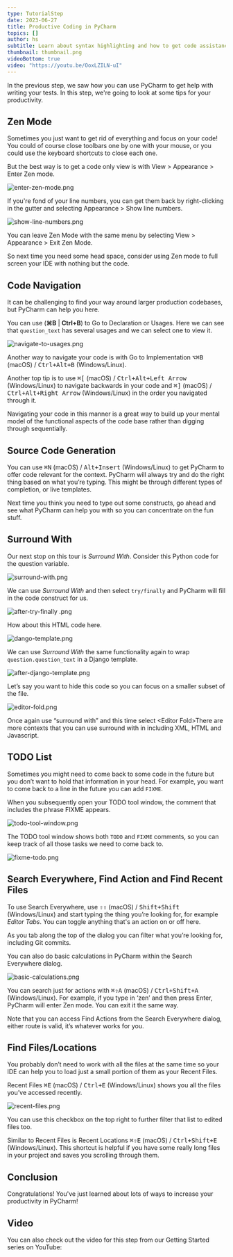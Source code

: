 ```yaml
---
type: TutorialStep
date: 2023-06-27
title: Productive Coding in PyCharm
topics: []
author: hs
subtitle: Learn about syntax highlighting and how to get code assistance.
thumbnail: thumbnail.png
videoBottom: true
video: "https://youtu.be/OoxLZILN-uI"
---
```


In the previous step, we saw how you can use PyCharm to get help with writing your tests. In this step, we're going to look at some tips for your productivity.

## Zen Mode

Sometimes you just want to get rid of everything and focus on your code! You could of course close toolbars one by one with your mouse, or you could use the keyboard shortcuts to close each one.

But the best way is to get a code only view is with View > Appearance > Enter Zen mode.

![enter-zen-mode.png](enter-zen-mode.png)

If you're fond of your line numbers, you can get them back by right-clicking in the gutter and selecting Appearance > Show line numbers.

![show-line-numbers.png](show-line-numbers.png)

You can leave Zen Mode with the same menu by selecting View > Appearance > Exit Zen Mode.

So next time you need some head space, consider using Zen mode to full screen your IDE with nothing but the code.

## Code Navigation

It can be challenging to find your way around larger production codebases, but PyCharm can help you here.

You can use (**⌘B** | **Ctrl+B**) to Go to Declaration or Usages. Here we can see that `question_text` has several usages and we can select one to view it.

![navigate-to-usages.png](navigate-to-usages.png)

Another way to navigate your code is with Go to Implementation <kbd>⌥⌘B</kbd> (macOS) / <kbd>Ctrl+Alt+B</kbd> (Windows/Linux).

Another top tip is to use <kbd>⌘\[</kbd> (macOS) / <kbd>Ctrl+Alt+Left Arrow</kbd> (Windows/Linux) to navigate backwards in your code and <kbd>⌘\]</kbd> (macOS) / <kbd>Ctrl+Alt+Right Arrow</kbd> (Windows/Linux) in the order you navigated through it.

Navigating your code in this manner is a great way to build up your mental model of the functional aspects of the code base rather than digging through sequentially.

## Source Code Generation

You can use <kbd>⌘N</kbd> (macOS) / <kbd>Alt+Insert</kbd> (Windows/Linux) to get PyCharm to offer code relevant for the context. PyCharm will always try and do the right thing based on what you’re typing. This might be through different types of completion, or live templates.

Next time you think you need to type out some constructs, go ahead and see what PyCharm can help you with so you can concentrate on the fun stuff.

## Surround With

Our next stop on this tour is _Surround With_. Consider this Python code for the question variable.

![surround-with.png](surround-with.png)

We can use _Surround With_ and then select `try/finally` and PyCharm will fill in the code construct for us.

![after-try-finally .png](after-try-finally.png)

How about this HTML code here.

![dango-template.png](dango-template.png)

We can use _Surround With_ the same functionality again to wrap `question.question_text` in a Django template.

![after-django-template.png](after-django-template.png)

Let’s say you want to hide this code so you can focus on a smaller subset of the file.

![editor-fold.png](editor-fold.png)

Once again use “surround with” and this time select &lt;Editor Fold&gt;There are more contexts that you can use surround with in including XML, HTML and Javascript.

## TODO List

Sometimes you might need to come back to some code in the future but you don’t want to hold that information in your head. For example, you want to come back to a line in the future you can add `FIXME`.

When you subsequently open your TODO tool window, the comment that includes the phrase FIXME appears.

![todo-tool-window.png](todo-tool-window.png)

The TODO tool window shows both `TODO` and `FIXME` comments, so you can keep track of all those tasks we need to come back to.

![fixme-todo.png](fixme-todo.png)

## Search Everywhere, Find Action and Find Recent Files

To use Search Everywhere, use <kbd>⇧⇧</kbd> (macOS) / <kbd>Shift+Shift</kbd> (Windows/Linux) and start typing the thing you’re looking for, for example _Editor Tabs_. You can toggle anything that's an action on or off here.

As you tab along the top of the dialog you can filter what you’re looking for, including Git commits.

You can also do basic calculations in PyCharm within the Search Everywhere dialog.

![basic-calculations.png](basic-calculations.png)

You can search just for actions with <kbd>⌘⇧A</kbd> (macOS) / <kbd>Ctrl+Shift+A</kbd> (Windows/Linux). For example, if you type in ‘zen’ and then press Enter, PyCharm will enter Zen mode. You can exit it the same way.

Note that you can access Find Actions from the Search Everywhere dialog, either route is valid, it’s whatever works for you.

## Find Files/Locations

You probably don’t need to work with all the files at the same time so your IDE can help you to load just a small portion of them as your Recent Files.

Recent Files <kbd>⌘E</kbd> (macOS) / <kbd>Ctrl+E</kbd> (Windows/Linux) shows you all the files you’ve accessed recently.

![recent-files.png](recent-files.png)

You can use this checkbox on the top right to further filter that list to edited files too.

Similar to Recent Files is Recent Locations <kbd>⌘⇧E</kbd> (macOS) / <kbd>Ctrl+Shift+E</kbd> (Windows/Linux). This shortcut is helpful if you have some really long files in your project and saves you scrolling through them.

## Conclusion

Congratulations! You've just learned about lots of ways to increase your productivity in PyCharm!

## Video

You can also check out the video for this step from our Getting Started series on YouTube:
